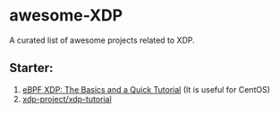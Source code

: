 # awesome-XDP
A curated list of awesome projects related to XDP.


## Starter:

1. [eBPF XDP: The Basics and a Quick Tutorial](https://www.tigera.io/learn/guides/ebpf/ebpf-xdp/) (It is useful for CentOS)
2. [xdp-project/xdp-tutorial](https://github.com/xdp-project/xdp-tutorial#basic-setup-lessons)
